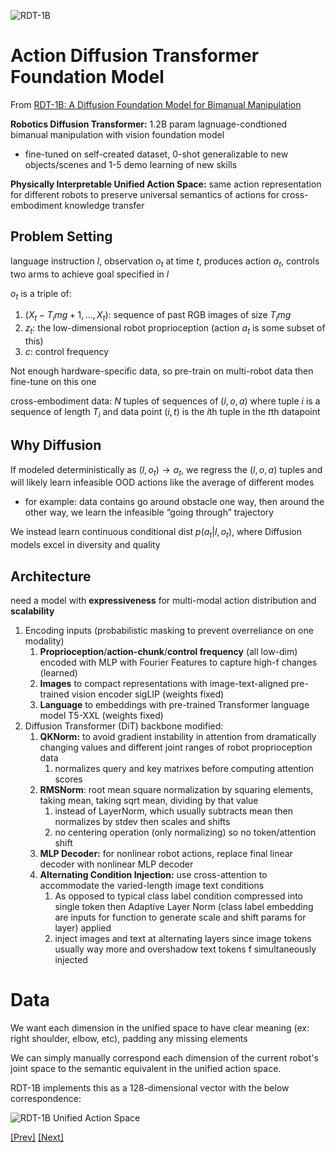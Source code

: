 ![RDT-1B](../../Images/Screenshot%202024-12-29%20at%203.03.54 PM.png)

# Action Diffusion Transformer Foundation Model

From [RDT-1B: A Diffusion Foundation Model for Bimanual Manipulation](https://arxiv.org/pdf/2410.07864)

**Robotics Diffusion Transformer:** 1.2B param lagnuage-condtioned bimanual manipulation with vision foundation model

- fine-tuned on self-created dataset, 0-shot generalizable to new objects/scenes and 1-5 demo learning of new skills

**Physically Interpretable Unified Action Space:** same action representation for different robots to preserve universal semantics of actions for cross-embodiment knowledge transfer

## Problem Setting

language instruction $l$, observation $o_t$ at time $t$, produces action $a_t$, controls two arms to achieve goal specified in $l$

$o_t$ is a triple of:

1. $(X_t - T_img + 1 , … , X_t)$: sequence of past RGB images of size $T_img$
2. $z_t$: the low-dimensional robot proprioception (action $a_t$ is some subset of this)
3. $c$: control frequency

Not enough hardware-specific data, so pre-train on multi-robot data then fine-tune on this one

cross-embodiment data: $N$ tuples of sequences of $(l, o, a)$ where tuple $i$ is a sequence of length $T_i$ and data point $(i,t)$ is the $i$th tuple in the $t$th datapoint

## Why Diffusion

If modeled deterministically as $(l, o_t) \rightarrow a_t$, we regress the $(l,o,a)$ tuples and will likely learn infeasible OOD actions like the average of different modes 

- for example: data contains go around obstacle one way, then around the other way, we learn the infeasible “going through” trajectory

We instead learn continuous conditional dist $p(a_t|l,o_t)$, where Diffusion models excel in diversity and quality

## Architecture

need a model with **expressiveness** for multi-modal action distribution and **scalability**

1. Encoding inputs (probabilistic masking to prevent overreliance on one modality)
    1. **Proprioception**/**action-chunk**/**control frequency** (all low-dim) encoded with MLP with Fourier Features to capture high-f changes (learned)
    2. **Images** to compact representations with image-text-aligned pre-trained vision encoder sigLIP (weights fixed)
    3. **Language** to embeddings with pre-trained Transformer language model T5-XXL (weights fixed)
2. Diffusion Transformer (DiT) backbone modified:
    1. **QKNorm:** to avoid gradient instability in attention from dramatically changing values and different joint ranges of robot proprioception data
        1. normalizes query and key matrixes before computing attention scores
    2. **RMSNorm**: root mean square normalization by squaring elements, taking mean, taking sqrt mean, dividing by that value
        1. instead of LayerNorm, which usually subtracts mean then normalizes by stdev then scales and shifts
        2. no centering operation (only normalizing) so no token/attention shift
    3. **MLP Decoder:** for nonlinear robot actions, replace final linear decoder with nonlinear MLP decoder 
    4. **Alternating Condition Injection:** use cross-attention to accommodate the varied-length image text conditions
        1. As opposed to typical class label condition compressed into single token then  Adaptive Layer Norm (class label embedding are inputs for function to generate scale and shift params for layer) applied
        2. inject images and text at alternating layers since image tokens usually way more and overshadow text tokens f simultaneously injected

# Data

We want each dimension in the unified space to have clear meaning (ex: right shoulder, elbow, etc), padding any missing elements

We can simply manually correspond each dimension of the current robot's joint space to the semantic equivalent in the unified action space. 

RDT-1B implements this as a 128-dimensional vector with the below correspondence:

![RDT-1B Unified Action Space](../../Images/Screenshot%202024-12-28%20at%2011.49.11 PM.png)

[[Prev]](../2.2:%20Components%20of%20Diffusion%20Transformers/DiT%20Components.md) [[Next]](../../3:%20Flow%20Matching/3.1:%20Continuous%20Normalizing%20Flows/CNFs.md)